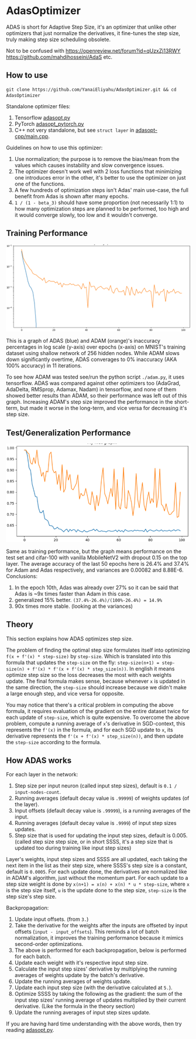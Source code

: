 # AdasOptimizer
ADAS is short for Adaptive Step Size, it's an optimizer that unlike other optimizers that just normalize the derivatives, it fine-tunes the step size, truly making step size scheduling obsolete.

Not to be confused with https://openreview.net/forum?id=qUzxZj13RWY https://github.com/mahdihosseini/AdaS etc.

## How to use

```shell
git clone https://github.com/YanaiEliyahu/AdasOptimizer.git && cd AdasOptimizer
```

Standalone optimizer files:
1. Tensorflow [adasopt.py](adasopt.py)
2. PyTorch [adasopt_pytorch.py](adasopt_pytorch.py)
3. C++ not very standalone, but see `struct layer` in [adasopt-cpp/main.cpp](adasopt-cpp/main.cpp).

Guidelines on how to use this optimizer:
1. Use normalization; the purpose is to remove the bias/mean from the values which causes instability and slow convergence issues.
2. The optimizer doesn't work well with 2 loss functions that minimizing one introduces error in the other, it's better to use the optimizer on just one of the functions.
3. A few hundreds of optimization steps isn't Adas' main use-case, the full benefit from Adas is shown after many epochs.
4. `1 / (1 - beta_3)` should have some proportion (not necessarily 1:1) to how many optimization steps are planned to be performed, too high and it would converge slowly, too low and it wouldn't converge.

## Training Performance

![ADAS vs ADAM](/adas_vs_adam.png)

This is a graph of ADAS (blue) and ADAM (orange)'s inaccuracy percentages in log scale (y-axis) over epochs (x-axis) on MNIST's training dataset using shallow network of 256 hidden nodes.
While ADAM slows down significantly overtime, ADAS converages to 0% inaccuracy (AKA 100% accuracy) in 11 iterations.

To see how ADAM was tested see/run the python script `./adam.py`, it uses tensorflow.
ADAS was compared against other optimizers too (AdaGrad, AdaDelta, RMSprop, Adamax, Nadam) in tensorflow, and none of them showed better results than ADAM, so their performance was left out of this graph.
Increasing ADAM's step size improved the performance in the short-term, but made it worse in the long-term, and vice versa for decreasing it's step size.

## Test/Generalization Performance

![ADAS vs ADAM](/adam_vs_adas_cifar100_mobilenetv2-3.png)

Same as training performance, but the graph means performance on the test set and cifar-100 with vanilla MobileNetV2 with dropout 0.15 on the top layer. The average accuracy of the last 50 epochs here is 26.4% and 37.4% for Adam and Adas respectively, and variances are 0.00082 and 8.88E-6. Conclusions:
1. In the epoch 10th, Adas was already over 27% so it can be said that Adas is ~9x times faster than Adam in this case.
2. generalized 15% better. `(37.4%-26.4%)/(100%-26.4%) = 14.9%`
3. 90x times more stable. (looking at the variances)

## Theory

This section explains how ADAS optimizes step size.

The problem of finding the optimal step size formulates itself into optimizing `f(x + f'(x) * step-size)` by `step-size`.
Which is translated into this formula that updates the `step-size` on the fly: `step-size(n+1) = step-size(n) + f'(x) * f'(x + f'(x) * step_size(n))`.
In english it means optimize step size so the loss decreases the most with each weights update.
The final formula makes sense, because whenever `x` is updated in the same direction, the `step-size` should increase because we didn't make a large enough step, and vice versa for opposite.

You may notice that there's a critical problem in computing the above formula, it requires evaluation of the gradient on the entire dataset twice for each update of `step-size`, which is quite expensive.
To overcome the above problem, compute a running average of `x`'s derivative in SGD-context, this represents the `f'(x)` in the formula, and for each SGD update to `x`,
its derivative represents the `f'(x + f'(x) * step_size(n))`, and then update the `step-size` according to the formula.

## How ADAS works

For each layer in the network:
1. Step size per input neuron (called input step sizes), default is `0.1 / input-nodes-count`.
2. Running averages (default decay value is `.99999`) of weights updates (of the layer).
3. Input offsets (default decay value is `.99999`), is a running averages of the input.
4. Running averages (default decay value is `.9999`) of input step sizes updates.
5. Step size that is used for updating the input step sizes, default is 0.005. (called step size step size, or in short SSSS, it's a step size that is updated too during training like input step sizes)

Layer's weights, input step sizes and SSSS are all updated, each taking the next item in the list as their step size, where SSSS's step size is a constant, default is `0.0005`.
For each update done, the derivatives are normalized like in ADAM's algorithm, just without the momentum part.
For each update to a step size weight is done by `x(n+1) = x(n) + x(n) * u * step-size`, where `x` is the step size itself, `u` is the update done to the step size, `step-size` is the step size's step size.



Backpropagation:
1. Update input offsets. (from `3.`)
2. Take the derivative for the weights after the inputs are offseted by input offsets (`input - input_offsets`). This reminds a lot of batch normalization, it improves the training performance because it mimics second-order optimizations.
3. The above is performed for each backpropagation, below is performed for each batch.
4. Update each weight with it's respective input step size.
5. Calculate the input step sizes' derivative by multiplying the running averages of weights update by the batch's derivative.
6. Update the running averages of weights update.
7. Update each input step size (with the derivative calculated at `5.`).
8. Optimize SSSS by taking the following as the gradient: the sum of the input step sizes' running average of updates multiplied by their current derivative. (Like the formula in the theory section)
9. Update the running averages of input step sizes update.

If you are having hard time understanding with the above words, then try reading [adasopt.py](adasopt.py).
